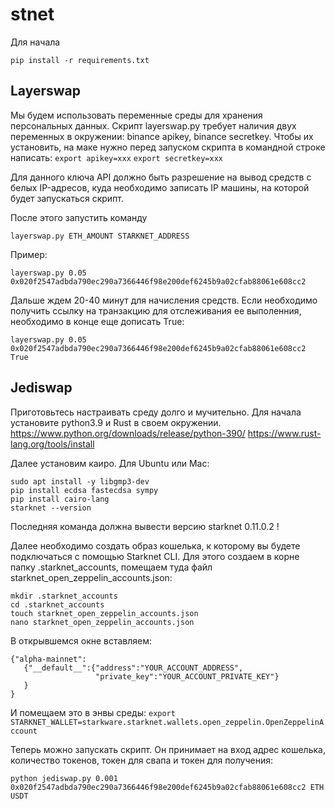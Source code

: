 # stnet

Для начала 
```
pip install -r requirements.txt
```

## Layerswap
Мы будем использовать переменные среды для хранения персональных данных. Скрипт layerswap.py требует наличия двух переменных в окружении: binance apikey, binance secretkey.
Чтобы их установить, на маке нужно перед запуском скрипта в командной строке написать: 
```export apikey=xxx```
```export secretkey=xxx```

Для данного ключа API должно быть разрешение на вывод средств с белых IP-адресов, куда необходимо записать IP машины, на которой будет запускаться скрипт. 

После этого запустить команду
``` 
layerswap.py ETH_AMOUNT STARKNET_ADDRESS 
```
Пример:
``` 
layerswap.py 0.05 0x020f2547adbda790ec290a7366446f98e200def6245b9a02cfab88061e608cc2  
```

Дальше ждем 20-40 минут для начисления средств. Если необходимо получить ссылку на транзакцию для отслеживания ее выполенния, необходимо в конце еще дописать True:
``` 
layerswap.py 0.05 0x020f2547adbda790ec290a7366446f98e200def6245b9a02cfab88061e608cc2 True
```

## Jediswap
Приготовьтесь настраивать среду долго и мучительно. Для начала установите python3.9 и Rust в своем окружении. 
https://www.python.org/downloads/release/python-390/
https://www.rust-lang.org/tools/install

Далее установим каиро. Для Ubuntu или Mac:
```
sudo apt install -y libgmp3-dev
pip install ecdsa fastecdsa sympy
pip install cairo-lang
starknet --version
```
Последняя команда должна вывести версию starknet 0.11.0.2 !

Далее необходимо создать образ кошелька, к которому вы будете подключаться с помощью Starknet CLI. Для этого создаем в корне папку .starknet_accounts, помещаем туда файл starknet_open_zeppelin_accounts.json:
```
mkdir .starknet_accounts
cd .starknet_accounts
touch starknet_open_zeppelin_accounts.json
nano starknet_open_zeppelin_accounts.json 
```
В открывшемся окне вставляем:
```
{"alpha-mainnet":
   {"__default__":{"address":"YOUR_ACCOUNT_ADDRESS",
                   "private_key":"YOUR_ACCOUNT_PRIVATE_KEY"}
   }
}
```
И помещаем это в энвы среды: ```export STARKNET_WALLET=starkware.starknet.wallets.open_zeppelin.OpenZeppelinAccount```

Теперь можно запускать скрипт. Он принимает на вход адрес кошелька, количество токенов, токен для свапа и токен для получения:
```
python jediswap.py 0.001 0x020f2547adbda790ec290a7366446f98e200def6245b9a02cfab88061e608cc2 ETH USDT
```


